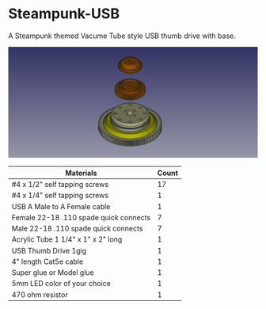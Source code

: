 Steampunk-USB
=============

A Steampunk themed Vacume Tube style USB thumb drive with base. 

![assembly](images/Assembly.png)

| Materials                              |Count|
|----------------------------------------|-----|
| #4 x 1/2" self tapping screws          |17   |
| #4 x 1/4" self tapping screws          |1    |
| USB A Male to A Female cable           |1    |
| Female 22-18 .110 spade quick connects |7    |
| Male 22-18 .110 spade quick connects   |7    |
| Acrylic Tube 1 1/4" x 1" x 2" long     |1    |
| USB Thumb Drive 1gig                   |1    |
| 4" length Cat5e cable                  |1    |
| Super glue or Model glue               |1    |
| 5mm LED color of your choice           |1    |
| 470 ohm resistor                       |1    |
